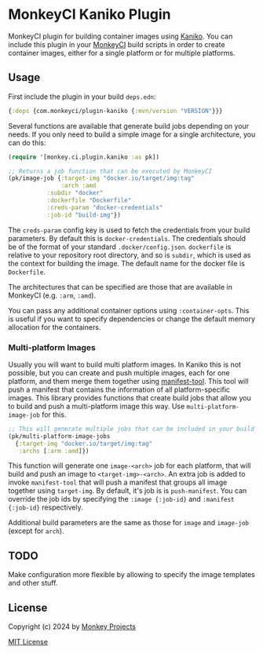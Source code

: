 # MonkeyCI Kaniko Plugin

MonkeyCI plugin for building container images using [Kaniko](https://github.com/GoogleContainerTools/kaniko?tab=readme-ov-file).
You can include this plugin in your [MonkeyCI](https://www.monkeyci.com) build scripts in order to
create container images, either for a single platform or for multiple platforms.

## Usage

First include the plugin in your build `deps.edn`:
```clojure
{:deps {com.monkeyci/plugin-kaniko {:mvn/version "VERSION"}}}
```

Several functions are available that generate build jobs depending on your needs.
If you only need to build a simple image for a single architecture, you can do this:
```clojure
(require '[monkey.ci.plugin.kaniko :as pk])

;; Returns a job function that can be executed by MonkeyCI
(pk/image-job {:target-img "docker.io/target/img:tag"
               :arch :amd
	       :subdir "docker"
	       :dockerfile "Dockerfile"
	       :creds-param "docker-credentials"
	       :job-id "build-img"})
```

The `creds-param` config key is used to fetch the credentials from your build parameters.
By default this is `docker-credentials`.  The credentials should be of the format of your
standard `.docker/config.json`.  `dockerfile` is relative to your repository root directory,
and so is `subdir`, which is used as the context for building the image.  The default name
for the docker file is `Dockerfile`.

The architectures that can be specified are those that are available in MonkeyCI (e.g.
`:arm`, `:amd`).

You can pass any additional container options using `:container-opts`.  This is useful
if you want to specify dependencies or change the default memory allocation for the
containers.

### Multi-platform Images

Usually you will want to build multi platform images.  In Kaniko this is not possible, but
you can create and push multiple images, each for one platform, and them merge them
together using [manifest-tool](https://github.com/estesp/manifest-tool).  This tool will
push a manifest that contains the information of all platform-specific images.  This library
provides functions that create build jobs that allow you to build and push a multi-platform
image this way.  Use `multi-platform-image-job` for this.

```clojure
;; This will generate multiple jobs that can be included in your build process.
(pk/multi-platform-image-jobs
  {:target-img "docker.io/target/img:tag"
   :archs [:arm :amd]})
```

This function will generate one `image-<arch>` job for each platform, that will build and push
an image to `<target-img>-<arch>`.  An extra job is added to invoke `manifest-tool` that will
push a manifest that groups all image together using `target-img`.  By default, it's job is
is `push-manifest`.  You can override the job ids by specifying the `:image {:job-id}` and
`:manifest {:job-id}` respectively.

Additional build parameters are the same as those for `image` and `image-job` (except for `arch`).

## TODO

Make configuration more flexible by allowing to specify the image templates and other stuff.

## License

Copyright (c) 2024 by [Monkey Projects](https://www.monkey-projects.be)

[MIT License](LICENSE)